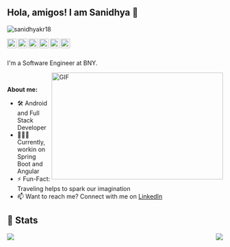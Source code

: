 ## Hola, amigos! I am Sanidhya 👋

<p align="left"> <img src="https://komarev.com/ghpvc/?username=sanidhyakr18&label=Views&color=brightgreen&style=plastic" alt="sanidhyakr18" /> </p>

<a href="https://twitter.com/sanidhyakr18">
  <img align="left" alt="Sanidhya's Twitter" width="22px" src="https://cdn.jsdelivr.net/npm/simple-icons@v3/icons/twitter.svg" />
</a>
<a href="https://linkedin.com/in/sanidhyakr18">
  <img align="left" alt="Sanidhya's Linkdein" width="22px" src="https://cdn.jsdelivr.net/npm/simple-icons@v3/icons/linkedin.svg" />
</a>
<a href="https://github.com/sanidhyakr18">
  <img align="left" alt="Sanidhya's Github" width="22px" src="https://cdn.jsdelivr.net/npm/simple-icons@v3/icons/github.svg" />
</a>
<a href="https://www.instagram.com/sanidhyakr18/">
  <img align="left" alt="Sanidhya's Instagram" width="22px" src="https://cdn.jsdelivr.net/npm/simple-icons@v3/icons/instagram.svg" />
</a>
<a href="https://www.facebook.com/hellosanidhya/">
  <img align="left" alt="Sanidhya's Facebook" width="22px" src="https://cdn.jsdelivr.net/npm/simple-icons@v3/icons/facebook.svg" />
</a>
<a href="https://medium.com/@sanidhyakr18">
  <img align="left" alt="Sanidhya's Medium" width="22px" src="https://cdn.jsdelivr.net/npm/simple-icons@v3/icons/medium.svg" />
</a>

<br/>
<br/>

I'm a Software Engineer at BNY.

  <img align="right" height="250" width="400" alt="GIF" src="https://miro.medium.com/max/1360/1*IRGHmiGsa16stedQvIaZfw.gif" />

<br/>

**About me:**

- 🛠 Android and  Full Stack Developer
- 👨🏻‍💻 Currently, workin on Spring Boot and Angular
- ⚡️ Fun-Fact: Traveling helps to spark our imagination
- 📫 Want to reach me? Connect with me on [LinkedIn](https://linkedin.com/in/sanidhyakr18)

## 📖 Stats
<img align="left" src="https://github-readme-stats.vercel.app/api?username=sanidhyakr18&show_icons=true&hide_border=true&count_private=true" />
<img align="right" src="https://github-readme-stats.vercel.app/api/top-langs/?username=sanidhyakr18" />


<!-- ![Sanidhya's github stats](https://github-readme-stats.vercel.app/api?username=sanidhyakr18&show_icons=true&hide_border=true&count_private=true) -->
<!--
**sanidhyakr18/sanidhyakr18** is a ✨ _special_ ✨ repository because its `README.md` (this file) appears on your GitHub profile.
When I am not coding, I love to travel with music ON to spark my imagination and explore new ideas. 
I also play chess and write articles in my free time.
Here are some ideas to get you started:

- 🔭 I’m currently working on ...
- 🌱 I’m currently learning ...
- 👯 I’m looking to collaborate on ...
- 🤔 I’m looking for help with ...
- 💬 Ask me about ...
- 📫 How to reach me: ...
- 😄 Pronouns: ...
- ⚡ Fun fact: ...
-->
